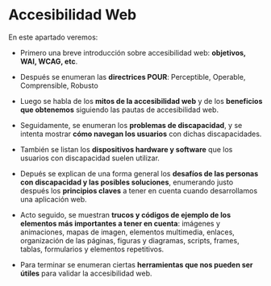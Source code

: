 # Accesibilidad Web

En este apartado veremos:

- Primero una breve introducción sobre accesibilidad web: **objetivos, WAI, WCAG, etc**.

- Después se enumeran las **directrices POUR**: Perceptible, Operable, Comprensible, Robusto

- Luego se habla de los **mitos de la accesibilidad web** y de los **beneficios que obtenemos** siguiendo las pautas de accesibilidad web.

- Seguidamente, se enumeran los **problemas de discapacidad**, y se intenta mostrar **cómo navegan los usuarios** con dichas discapacidades.

- También se listan los **dispositivos hardware y software** que los usuarios con discapacidad suelen utilizar.

- Depués se explican de una forma general los **desafíos de las personas con discapacidad y las posibles soluciones**, enumerando justo después los **principios claves** a tener en cuenta cuando desarrollamos una aplicación web.

- Acto seguido, se muestran **trucos y códigos de ejemplo de los elementos más importantes a tener en cuenta**: imágenes y animaciones, mapas de imagen, elementos multimedia, enlaces, organización de las páginas, figuras y diagramas, scripts, frames, tablas, formularios y elementos repetitivos.

- Para terminar se enumeran ciertas **herramientas que nos pueden ser útiles** para validar la accesibilidad web.
